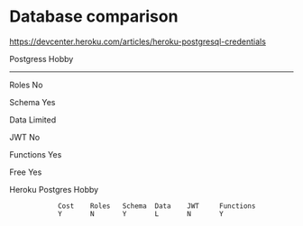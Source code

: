 # Database comparison

https://devcenter.heroku.com/articles/heroku-postgresql-credentials

Postgress Hobby
--------- --------
Roles      No

Schema     Yes 

Data       Limited

JWT        No

Functions  Yes

Free       Yes

Heroku Postgres Hobby

                Cost    Roles   Schema  Data    JWT     Functions
                Y       N       Y       L       N       Y
